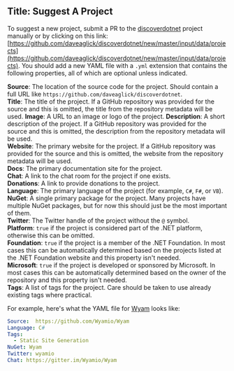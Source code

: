 Title: Suggest A Project
---
To suggest a new project, submit a PR to the [discoverdotnet](https://github.com/daveaglick/discoverdotnet) project manually or by clicking on this link: [https://github.com/daveaglick/discoverdotnet/new/master/input/data/projects](https://github.com/daveaglick/discoverdotnet/new/master/input/data/projects). You should add a new YAML file with a `.yml` extension that contains the following properties, all of which are optional unless indicated.

**Source**: The location of the source code for the project. Should contain a full URL like `https://github.com/daveaglick/discoverdotnet`.  
**Title**: The title of the project. If a GitHub repository was provided for the source and this is omitted, the title from the repository metadata will be used. 
**Image**: A URL to an image or logo of the project. 
**Description**: A short description of the project. If a GitHub repository was provided for the source and this is omitted, the description from the repository metadata will be used.  
**Website**: The primary website for the project. If a GitHub repository was provided for the source and this is omitted, the website from the repository metadata will be used.  
**Docs**: The primary documentation site for the project.  
**Chat**: A link to the chat room for the project if one exists.  
**Donations**: A link to provide donations to the project.  
**Language**: The primary language of the project (for example, `C#`, `F#`, or `VB`).  
**NuGet**: A single primary package for the project. Many projects have multiple NuGet packages, but for now this should just be the most important of them.  
**Twitter**: The Twitter handle of the project without the `@` symbol.  
**Platform**: `true` if the project is considered part of the .NET platform, otherwise this can be omitted.  
**Foundation**: `true` if the project is a member of the .NET Foundation. In most cases this can be automatically determined based on the projects listed at the .NET Foundation website and this property isn't needed.  
**Microsoft**: `true` if the project is developed or sponsored by Microsoft. In most cases this can be automatically determined based on the owner of the repository and this property isn't needed.  
**Tags**: A list of tags for the project. Care should be taken to use already existing tags where practical.  

For example, here's what the YAML file for [Wyam](https://wyam.io) looks like:

```yaml
Source:  https://github.com/Wyamio/Wyam
Language: C#
Tags:
  - Static Site Generation
NuGet: Wyam
Twitter: wyamio
Chat: https://gitter.im/Wyamio/Wyam
```
